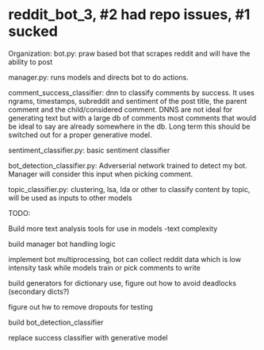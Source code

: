 # reddit_bot_3, #2 had repo issues, #1 sucked

Organization:
bot.py: praw based bot that scrapes reddit and will have the ability to post

manager.py: runs models and directs bot to do actions.

comment_success_classifier: dnn to classify comments by success. It uses ngrams, timestamps, subreddit and sentiment of the post title,
the parent comment and the child/considered comment. DNNS are not ideal for generating text but with a large db of comments most
comments that would be ideal to say are already somewhere in the db. Long term this should be switched out for a proper generative model.

sentiment_classifier.py: basic sentiment classifier

bot_detection_classifier.py: Adverserial network trained to detect my bot. Manager will consider this input when picking comment.

topic_classifier.py: clustering, lsa, lda or other to classify content by topic, will be used as inputs to other models

TODO:

Build more text analysis tools for use in models
-text complexity

build manager bot handling logic

implement bot multiprocessing, bot can collect reddit data which is low intensity task while models train or pick comments to write

build generators for dictionary use, figure out how to avoid deadlocks (secondary dicts?)

figure out hw to remove dropouts for testing

build bot_detection_classifier

replace success classifier with generative model